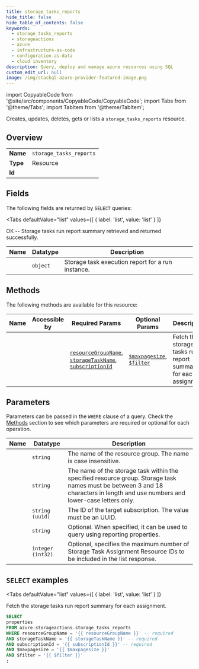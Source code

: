 ```yaml
--- 
title: storage_tasks_reports
hide_title: false
hide_table_of_contents: false
keywords:
  - storage_tasks_reports
  - storageactions
  - azure
  - infrastructure-as-code
  - configuration-as-data
  - cloud inventory
description: Query, deploy and manage azure resources using SQL
custom_edit_url: null
image: /img/stackql-azure-provider-featured-image.png
---
```


import CopyableCode from '@site/src/components/CopyableCode/CopyableCode';
import Tabs from '@theme/Tabs';
import TabItem from '@theme/TabItem';

Creates, updates, deletes, gets or lists a <code>storage_tasks_reports</code> resource.

## Overview
<table><tbody>
<tr><td><b>Name</b></td><td><code>storage_tasks_reports</code></td></tr>
<tr><td><b>Type</b></td><td>Resource</td></tr>
<tr><td><b>Id</b></td><td><CopyableCode code="azure.storageactions.storage_tasks_reports" /></td></tr>
</tbody></table>

## Fields

The following fields are returned by `SELECT` queries:

<Tabs
    defaultValue="list"
    values={[
        { label: 'list', value: 'list' }
    ]}
>
<TabItem value="list">

OK -- Storage tasks run report summary retrieved and returned successfully.

<table>
<thead>
    <tr>
    <th>Name</th>
    <th>Datatype</th>
    <th>Description</th>
    </tr>
</thead>
<tbody>
<tr>
    <td><CopyableCode code="properties" /></td>
    <td><code>object</code></td>
    <td>Storage task execution report for a run instance.</td>
</tr>
</tbody>
</table>
</TabItem>
</Tabs>

## Methods

The following methods are available for this resource:

<table>
<thead>
    <tr>
    <th>Name</th>
    <th>Accessible by</th>
    <th>Required Params</th>
    <th>Optional Params</th>
    <th>Description</th>
    </tr>
</thead>
<tbody>
<tr>
    <td><a href="#list"><CopyableCode code="list" /></a></td>
    <td><CopyableCode code="select" /></td>
    <td><a href="#parameter-resourceGroupName"><code>resourceGroupName</code></a>, <a href="#parameter-storageTaskName"><code>storageTaskName</code></a>, <a href="#parameter-subscriptionId"><code>subscriptionId</code></a></td>
    <td><a href="#parameter-$maxpagesize"><code>$maxpagesize</code></a>, <a href="#parameter-$filter"><code>$filter</code></a></td>
    <td>Fetch the storage tasks run report summary for each assignment.</td>
</tr>
</tbody>
</table>

## Parameters

Parameters can be passed in the `WHERE` clause of a query. Check the [Methods](#methods) section to see which parameters are required or optional for each operation.

<table>
<thead>
    <tr>
    <th>Name</th>
    <th>Datatype</th>
    <th>Description</th>
    </tr>
</thead>
<tbody>
<tr id="parameter-resourceGroupName">
    <td><CopyableCode code="resourceGroupName" /></td>
    <td><code>string</code></td>
    <td>The name of the resource group. The name is case insensitive.</td>
</tr>
<tr id="parameter-storageTaskName">
    <td><CopyableCode code="storageTaskName" /></td>
    <td><code>string</code></td>
    <td>The name of the storage task within the specified resource group. Storage task names must be between 3 and 18 characters in length and use numbers and lower-case letters only.</td>
</tr>
<tr id="parameter-subscriptionId">
    <td><CopyableCode code="subscriptionId" /></td>
    <td><code>string (uuid)</code></td>
    <td>The ID of the target subscription. The value must be an UUID.</td>
</tr>
<tr id="parameter-$filter">
    <td><CopyableCode code="$filter" /></td>
    <td><code>string</code></td>
    <td>Optional. When specified, it can be used to query using reporting properties.</td>
</tr>
<tr id="parameter-$maxpagesize">
    <td><CopyableCode code="$maxpagesize" /></td>
    <td><code>integer (int32)</code></td>
    <td>Optional, specifies the maximum number of Storage Task Assignment Resource IDs to be included in the list response.</td>
</tr>
</tbody>
</table>

## `SELECT` examples

<Tabs
    defaultValue="list"
    values={[
        { label: 'list', value: 'list' }
    ]}
>
<TabItem value="list">

Fetch the storage tasks run report summary for each assignment.

```sql
SELECT
properties
FROM azure.storageactions.storage_tasks_reports
WHERE resourceGroupName = '{{ resourceGroupName }}' -- required
AND storageTaskName = '{{ storageTaskName }}' -- required
AND subscriptionId = '{{ subscriptionId }}' -- required
AND $maxpagesize = '{{ $maxpagesize }}'
AND $filter = '{{ $filter }}'
;
```
</TabItem>
</Tabs>
